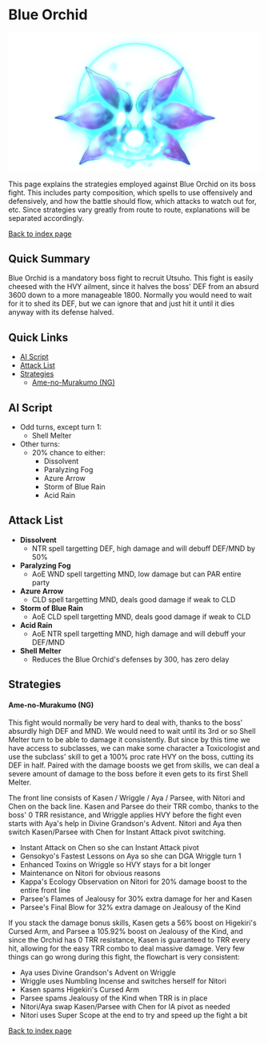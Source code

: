 # Blue Orchid

![](img/orchid.png)

This page explains the strategies employed against Blue Orchid on its boss fight. This includes party composition, which spells to use offensively and defensively, and how the battle should flow, which attacks to watch out for, etc. Since strategies vary greatly from route to route, explanations will be separated accordingly.

[Back to index page](../index.md)

## Quick Summary

Blue Orchid is a mandatory boss fight to recruit Utsuho. This fight is easily cheesed with the HVY ailment, since it halves the boss' DEF from an absurd 3600 down to a more manageable 1800. Normally you would need to wait for it to shed its DEF, but we can ignore that and just hit it until it dies anyway with its defense halved.

## Quick Links
* [AI Script](#script)
* [Attack List](#attacks)
* [Strategies](#strats)
	* [Ame-no-Murakumo (NG)](#ng-murakumo)

## <a id="script"></a>AI Script

* Odd turns, except turn 1:
	* Shell Melter
* Other turns:
	* 20% chance to either:
		* Dissolvent
		* Paralyzing Fog
		* Azure Arrow
		* Storm of Blue Rain
		* Acid Rain

## <a id="attacks"></a>Attack List

* **Dissolvent**
	* NTR spell targetting DEF, high damage and will debuff DEF/MND by 50%
* **Paralyzing Fog**
	* AoE WND spell targetting MND, low damage but can PAR entire party
* **Azure Arrow**
	* CLD spell targetting MND, deals good damage if weak to CLD
* **Storm of Blue Rain**
	* AoE CLD spell targetting MND, deals good damage if weak to CLD
* **Acid Rain**
	* AoE NTR spell targetting MND, high damage and will debuff your DEF/MND
* **Shell Melter**
	* Reduces the Blue Orchid's defenses by 300, has zero delay

## <a id="strats"></a>Strategies

#### <a id="ng-murakumo"></a>Ame-no-Murakumo (NG)

This fight would normally be very hard to deal with, thanks to the boss' absurdly high DEF and MND. We would need to wait until its 3rd or so Shell Melter turn to be able to damage it consistently. But since by this time we have access to subclasses, we can make some character a Toxicologist and use the subclass' skill to get a 100% proc rate HVY on the boss, cutting its DEF in half. Paired with the damage boosts we get from skills, we can deal a severe amount of damage to the boss before it even gets to its first Shell Melter.

The front line consists of Kasen / Wriggle / Aya / Parsee, with Nitori and Chen on the back line. Kasen and Parsee do their TRR combo, thanks to the boss' 0 TRR resistance, and Wriggle applies HVY before the fight even starts with Aya's help in Divine Grandson's Advent. Nitori and Aya then switch Kasen/Parsee with Chen for Instant Attack pivot switching.

* Instant Attack on Chen so she can Instant Attack pivot
* Gensokyo's Fastest Lessons on Aya so she can DGA Wriggle turn 1
* Enhanced Toxins on Wriggle so HVY stays for a bit longer
* Maintenance on Nitori for obvious reasons
* Kappa's Ecology Observation on Nitori for 20% damage boost to the entire front line
* Parsee's Flames of Jealousy for 30% extra damage for her and Kasen
* Parsee's Final Blow for 32% extra damage on Jealousy of the Kind

If you stack the damage bonus skills, Kasen gets a 56% boost on Higekiri's Cursed Arm, and Parsee a 105.92% boost on Jealousy of the Kind, and since the Orchid has 0 TRR resistance, Kasen is guaranteed to TRR every hit, allowing for the easy TRR combo to deal massive damage. Very few things can go wrong during this fight, the flowchart is very consistent:

* Aya uses Divine Grandson's Advent on Wriggle
* Wriggle uses Numbling Incense and switches herself for Nitori
* Kasen spams Higekiri's Cursed Arm
* Parsee spams Jealousy of the Kind when TRR is in place
* Nitori/Aya swap Kasen/Parsee with Chen for IA pivot as needed
* Nitori uses Super Scope at the end to try and speed up the fight a bit

[Back to index page](../index.md)
